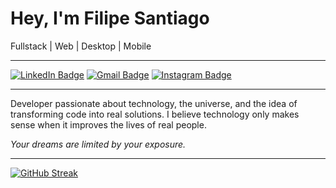 <h1 align="left">Hey, I'm Filipe Santiago</h1>

<p align="left">Fullstack | Web | Desktop | Mobile</p>

---

[![LinkedIn Badge](https://img.shields.io/badge/-Filipe%20Santiago-4B0082?style=flat-square&logo=Linkedin&logoColor=white&link=https://www.linkedin.com/in/filipe-santiago-0736932b2/)](https://www.linkedin.com/in/filipe-santiago-0736932b2/)
[![Gmail Badge](https://img.shields.io/badge/-filipecacule@gmail.com-4B0082?style=flat-square&logo=Gmail&logoColor=white&link=mailto:filipecacule@gmail.com)](mailto:filipecacule@gmail.com)
[![Instagram Badge](https://img.shields.io/badge/-@l.santiaghou-4B0082?style=flat-square&logo=Instagram&logoColor=white&link=https://www.instagram.com/l.santiaghou/)](https://www.instagram.com/l.santiaghou/)

---

<p align="left">
Developer passionate about technology, the universe, and the idea of transforming code into real solutions.  
I believe technology only makes sense when it improves the lives of real people.
</p>

<p align="left"><em>Your dreams are limited by your exposure.</em></p>

---

<div align="left">

[![GitHub Streak](https://streak-stats.demolab.com?user=filipecacule&theme=dark&hide_border=true&background=000000&ring=4B0082&fire=4B0082&currStreakLabel=4B0082)](https://git.io/streak-stats)

</div>
